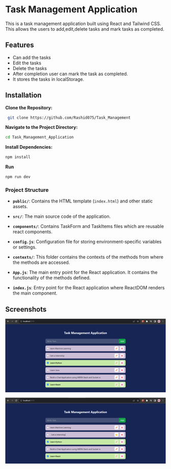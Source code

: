 # Task Management Application

This is a task management application built using React and Tailwind CSS. This allows the users to add,edit,delete tasks and mark tasks as completed.


## Features

- Can add the tasks
- Edit the tasks
- Delete the tasks
- After completion user can mark the task as completed.
- It stores the tasks in localStorage.


## Installation

 **Clone the Repository:**

```bash
 git clone https://github.com/Rashid075/Task_Management

```

**Navigate to the Project Directory:**

```bash
cd Task_Management_Application
```
 **Install Dependencies:**

  ```bash
npm install
  ```
 **Run**

 ```bash
npm run dev
 ```  
### Project Structure

- **`public/`**: Contains the HTML template (`index.html`) and other static assets.

- **`src/`**: The main source code of the application.

- **`components/`**: Contains TaskForm and TaskItems files which are reusable react components.

- **`config.js`**: Configuration file for storing environment-specific variables or settings.

- **`contexts/`**: This folder contains the contexts of the methods from where the methods are accessed.

- **`App.js`**: The main entry point for the React application. It contains the functionality of the methods defined.

- **`index.js`**: Entry point for the React application where ReactDOM renders the main component.

## Screenshots

![App Screenshot](https://raw.githubusercontent.com/Rashid075/Task_Management/main/src/assets/S.png)

![App Screenshot](https://github.com/Rashid075/Task_Management/blob/main/src/assets/S1.png?raw=true)